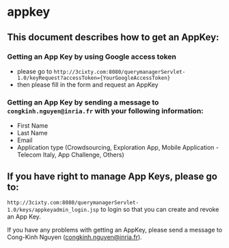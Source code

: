appkey
======

## This document describes how to get an AppKey:

### Getting an App Key by using Google access token 

- please go to `http://3cixty.com:8080/querymanagerServlet-1.0/keyRequest?accessToken={YourGoogleAccessToken}` 
- then please fill in the form and request an AppKey

### Getting an App Key by sending a message to `congkinh.nguyen@inria.fr` with your following information:
- First Name
- Last Name
- Email
- Application type (Crowdsourcing, Exploration App, Mobile Application - Telecom Italy, App Challenge, Others)

## If you have right to manage App Keys, please go to:
`http://3cixty.com:8080/querymanagerServlet-1.0/keys/appkeyadmin_login.jsp` to login so that you can create and revoke an App Key.

If you have any problems with getting an AppKey, please send a message to Cong-Kinh Nguyen (congkinh.nguyen@inria.fr).


